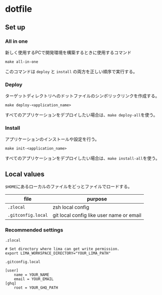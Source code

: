 # dotfile

## Set up

### All in one
新しく使用するPCで開発環境を構築するときに使用するコマンド

```
make all-in-one
```

このコマンドは `deploy` と `install` の両方を正しい順序で実行する。

### Deploy
ターゲットディレクトリへのドットファイルのシンボリックリンクを作成する。

```
make deploy-<application_name>
```

すべてのアプリケーションをデプロイしたい場合は、`make deploy-all`を使う。

### Install
アプリケーションのインストールや設定を行う。

```
make init-<application_name>
```

すべてのアプリケーションをデプロイしたい場合は、`make install-all`を使う。

## Local values

`$HOME`にあるローカルのファイルをどっとファイルでロードする。

| file               | purpose                                  |
| ------------------ | ---------------------------------------- |
| `.zlocal`          | zsh local config                         |
| `.gitconfig.local` | git local config like user name or email |

### Recommended settings
`.zlocal`

```
# Set directory where lima can get write permission.
export LIMA_WORKSPACE_DIRECTORY="YOUR_LIMA_PATH"
```

`.gitconfig.local`

```
[user]
	name = YOUR_NAME
	email = YOUR_EMAIL
[ghq]
    root = YOUR_GHQ_PATH
    
```
